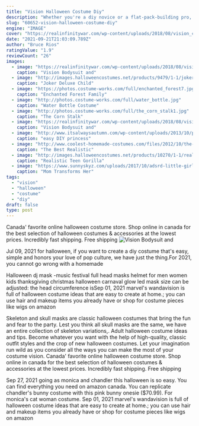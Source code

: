 ```yaml
---
title: "Vision Halloween Costume Diy"
description: "Whether you're a diy novice or a flat-pack-building pro, no job would be complete without those all-important hand tools. From screwdrivers and clamps to small saws and hammers, kitting yourself out"
slug: "60652-vision-halloween-costume-diy"
engine: "IMAGE"
cover: "https://realinfinitywar.com/wp-content/uploads/2018/08/vision_costume_3-1.jpg"
date: "2021-09-21T21:03:09.789Z"
author: "Bruce Rios"
ratingValue: "1.9"
reviewCount: "26"
images:
  - image: "https://realinfinitywar.com/wp-content/uploads/2018/08/vision_costume_3-1.jpg"
    caption: "Vision Bodysuit and"
  - image: "http://images.halloweencostumes.net/products/9479/1-1/joker-deluxe-child-costume.jpg"
    caption: "Joker Deluxe Child"
  - image: "https://photos.costume-works.com/full/enchanted_forest7.jpg"
    caption: "Enchanted Forest Family"
  - image: "http://photos.costume-works.com/full/water_bottle.jpg"
    caption: "Water Bottle Costume"
  - image: "http://photos.costume-works.com/full/the_corn_stalk1.jpg"
    caption: "The Corn Stalk"
  - image: "https://realinfinitywar.com/wp-content/uploads/2018/08/vision_costume_4-1.jpg"
    caption: "Vision Bodysuit and"
  - image: "http://www.itsalwaysautumn.com/wp-content/uploads/2013/10/princess-costume-dress-easy-sewing-tutorial-how-to-make.jpg"
    caption: "easy DIY princess"
  - image: "http://www.coolest-homemade-costumes.com/files/2012/10/the-best-realistic-version-of-alice-in-wonderlands-cheshire-cat-16721.jpg"
    caption: "The Best Realistic"
  - image: "http://images.halloweencostumes.net/products/10270/1-1/realistic-teen-gorilla-costume.jpg"
    caption: "Realistic Teen Gorilla"
  - image: "https://www.sunnyskyz.com/uploads/2017/10/adsrd-little-girl-troll-costume-3.jpg"
    caption: "Mom Transforms Her"
tags:
  - "vision"
  - "halloween"
  - "costume"
  - "diy"
draft: false
type: post
---
```


Canada' favorite online halloween costume store. Shop online in canada for the best selection of halloween costumes & accessories at the lowest prices. Incredibly fast shipping. Free shipping
![Vision Bodysuit and](https://realinfinitywar.com/wp-content/uploads/2018/08/vision_costume_3-1.jpg "Vision Bodysuit and")

Jul 09, 2021 for halloween, if you want to create a diy costume that&#39;s easy, simple and honors your love of pop culture, we have just the thing.For 2021, you cannot go wrong with a homemade
<!--inArticleAds-->

<!--galleryOne-->

Halloween dj mask -music festival full head masks helmet for men women kids thanksgiving christmas halloween carnaval glow led mask size can be adjusted: the head circumference isSep 01, 2021 marvel's wandavision is full of halloween costume ideas that are easy to create at home.; you can use hair and makeup items you already have or shop for costume pieces like wigs on amazon
<!--inArticleAds-->

<!--galleryTwo-->

Skeleton and skull masks are classic halloween costumes that bring the fun and fear to the party. Lest you think all skull masks are the same, we have an entire collection of skeleton variations,. Adult halloween costume ideas and tips. Become whatever you want with the help of high-quality, classic outfit styles and the crop of new halloween costumes. Let your imagination run wild as you consider all the ways you can make the most of your costume vision. Canada' favorite online halloween costume store. Shop online in canada for the best selection of halloween costumes & accessories at the lowest prices. Incredibly fast shipping. Free shipping
<!--galleryThree-->

Sep 27, 2021 going as monica and chandler this halloween is so easy. You can find everything you need on amazon canada. You can replicate chandler's bunny costume with this pink bunny onesie ($70.99). For monica's cat woman costume. Sep 01, 2021 marvel's wandavision is full of halloween costume ideas that are easy to create at home.; you can use hair and makeup items you already have or shop for costume pieces like wigs on amazon